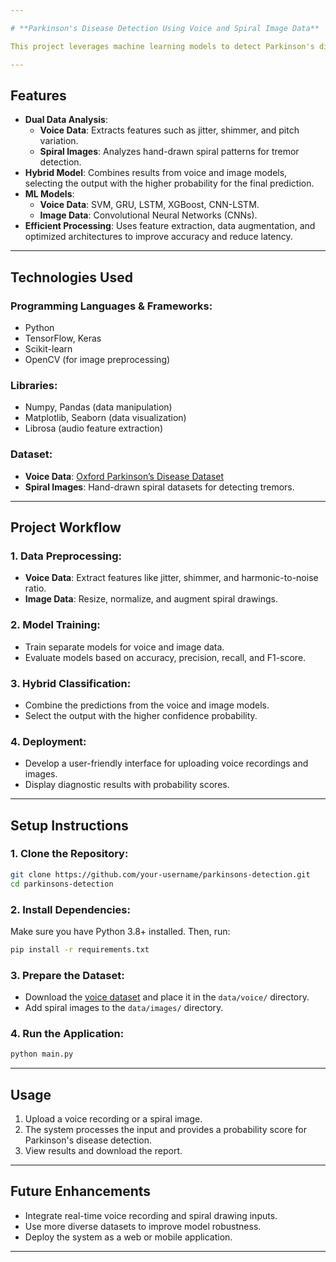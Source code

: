 ```yaml
---

# **Parkinson's Disease Detection Using Voice and Spiral Image Data**

This project leverages machine learning models to detect Parkinson's disease by analyzing **voice data** and **hand-drawn spiral images**. By utilizing advanced classification techniques, the system provides an accurate diagnosis and aids in the early detection of Parkinson's disease.

---
```


## **Features**
- **Dual Data Analysis**:
  - **Voice Data**: Extracts features such as jitter, shimmer, and pitch variation.
  - **Spiral Images**: Analyzes hand-drawn spiral patterns for tremor detection.
- **Hybrid Model**: Combines results from voice and image models, selecting the output with the higher probability for the final prediction.
- **ML Models**:
  - **Voice Data**: SVM, GRU, LSTM, XGBoost, CNN-LSTM.
  - **Image Data**: Convolutional Neural Networks (CNNs).
- **Efficient Processing**: Uses feature extraction, data augmentation, and optimized architectures to improve accuracy and reduce latency.

---

## **Technologies Used**
### **Programming Languages & Frameworks**:
- Python
- TensorFlow, Keras
- Scikit-learn
- OpenCV (for image preprocessing)

### **Libraries**:
- Numpy, Pandas (data manipulation)
- Matplotlib, Seaborn (data visualization)
- Librosa (audio feature extraction)

### **Dataset**:
- **Voice Data**: [Oxford Parkinson’s Disease Dataset](https://archive.ics.uci.edu/ml/datasets/parkinsons)
- **Spiral Images**: Hand-drawn spiral datasets for detecting tremors.

---

## **Project Workflow**
### **1. Data Preprocessing**:
- **Voice Data**: Extract features like jitter, shimmer, and harmonic-to-noise ratio.
- **Image Data**: Resize, normalize, and augment spiral drawings.

### **2. Model Training**:
- Train separate models for voice and image data.
- Evaluate models based on accuracy, precision, recall, and F1-score.

### **3. Hybrid Classification**:
- Combine the predictions from the voice and image models.
- Select the output with the higher confidence probability.

### **4. Deployment**:
- Develop a user-friendly interface for uploading voice recordings and images.
- Display diagnostic results with probability scores.

---

## **Setup Instructions**
### **1. Clone the Repository**:
```bash
git clone https://github.com/your-username/parkinsons-detection.git
cd parkinsons-detection
```

### **2. Install Dependencies**:
Make sure you have Python 3.8+ installed. Then, run:
```bash
pip install -r requirements.txt
```

### **3. Prepare the Dataset**:
- Download the [voice dataset](https://archive.ics.uci.edu/ml/datasets/parkinsons) and place it in the `data/voice/` directory.
- Add spiral images to the `data/images/` directory.

### **4. Run the Application**:
```bash
python main.py
```

---

## **Usage**
1. Upload a voice recording or a spiral image.
2. The system processes the input and provides a probability score for Parkinson's disease detection.
3. View results and download the report.

---

## **Future Enhancements**
- Integrate real-time voice recording and spiral drawing inputs.
- Use more diverse datasets to improve model robustness.
- Deploy the system as a web or mobile application.

---

